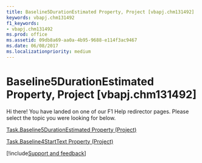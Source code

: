 ```yaml
---
title: Baseline5DurationEstimated Property, Project [vbapj.chm131492]
keywords: vbapj.chm131492
f1_keywords:
- vbapj.chm131492
ms.prod: office
ms.assetid: 09db8a69-aa0a-4b95-9688-e114f3ac9467
ms.date: 06/08/2017
ms.localizationpriority: medium
---
```



# Baseline5DurationEstimated Property, Project [vbapj.chm131492]

Hi there! You have landed on one of our F1 Help redirector pages. Please select the topic you were looking for below.

[Task.Baseline5DurationEstimated Property (Project)](https://msdn.microsoft.com/library/12864bf8-eb5b-876a-d515-2f917af2491b%28Office.15%29.aspx)

[Task.Baseline4StartText Property (Project)](https://msdn.microsoft.com/library/e4682921-053c-e93a-bcd6-ff77f4f3018a%28Office.15%29.aspx)

[!include[Support and feedback](~/includes/feedback-boilerplate.md)]